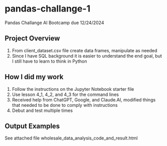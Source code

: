 # pandas-challange-1
Pandas Challange AI Bootcamp due 12/24/2024

## Project Overview
1. From client_dataset.csv file create data frames, manipulate as needed
2. Since I have SQL background it is easier to understand the end goal, but I still have to learn to think in Python

## How I did my work
1. Follow the instructions on the Jupyter Notebook starter file
2. Use lesson 4_1, 4_2, and 4_3 for the command lines
3. Received help from ChatGPT, Google, and Claude.AI, modified things that needed to be done to comply with instructions
4. Debut and test multiple times

## Output Examples
See attached file wholesale_data_analysis_code_and_result.html




